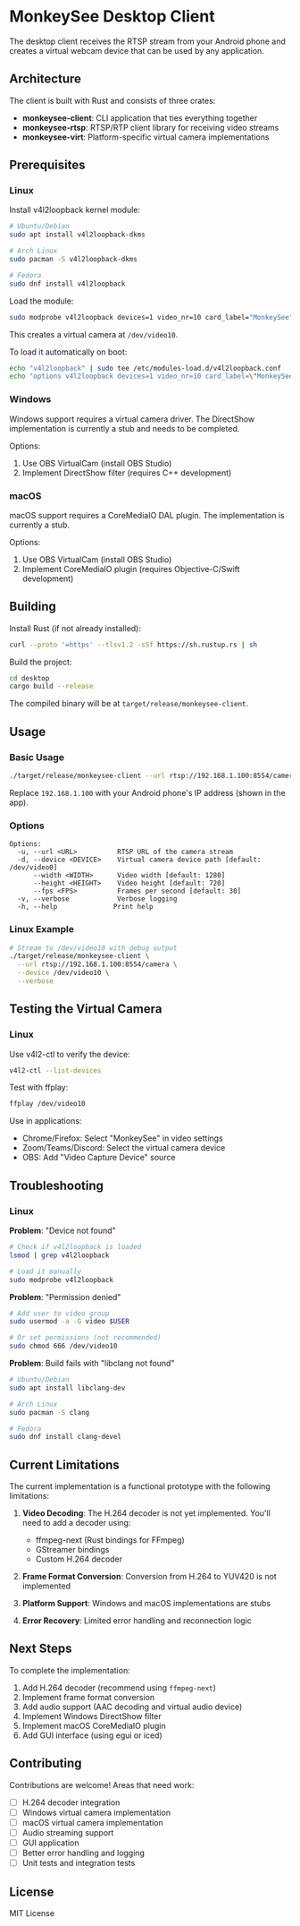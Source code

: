 # MonkeySee Desktop Client

The desktop client receives the RTSP stream from your Android phone and creates a virtual webcam device that can be used by any application.

## Architecture

The client is built with Rust and consists of three crates:

- **monkeysee-client**: CLI application that ties everything together
- **monkeysee-rtsp**: RTSP/RTP client library for receiving video streams
- **monkeysee-virt**: Platform-specific virtual camera implementations

## Prerequisites

### Linux

Install v4l2loopback kernel module:

```bash
# Ubuntu/Debian
sudo apt install v4l2loopback-dkms

# Arch Linux
sudo pacman -S v4l2loopback-dkms

# Fedora
sudo dnf install v4l2loopback
```

Load the module:

```bash
sudo modprobe v4l2loopback devices=1 video_nr=10 card_label="MonkeySee" exclusive_caps=1
```

This creates a virtual camera at `/dev/video10`.

To load it automatically on boot:

```bash
echo "v4l2loopback" | sudo tee /etc/modules-load.d/v4l2loopback.conf
echo "options v4l2loopback devices=1 video_nr=10 card_label=\"MonkeySee\" exclusive_caps=1" | sudo tee /etc/modprobe.d/v4l2loopback.conf
```

### Windows

Windows support requires a virtual camera driver. The DirectShow implementation is currently a stub and needs to be completed.

Options:
1. Use OBS VirtualCam (install OBS Studio)
2. Implement DirectShow filter (requires C++ development)

### macOS

macOS support requires a CoreMediaIO DAL plugin. The implementation is currently a stub.

Options:
1. Use OBS VirtualCam (install OBS Studio)
2. Implement CoreMediaIO plugin (requires Objective-C/Swift development)

## Building

Install Rust (if not already installed):

```bash
curl --proto '=https' --tlsv1.2 -sSf https://sh.rustup.rs | sh
```

Build the project:

```bash
cd desktop
cargo build --release
```

The compiled binary will be at `target/release/monkeysee-client`.

## Usage

### Basic Usage

```bash
./target/release/monkeysee-client --url rtsp://192.168.1.100:8554/camera
```

Replace `192.168.1.100` with your Android phone's IP address (shown in the app).

### Options

```
Options:
  -u, --url <URL>          RTSP URL of the camera stream
  -d, --device <DEVICE>    Virtual camera device path [default: /dev/video0]
      --width <WIDTH>      Video width [default: 1280]
      --height <HEIGHT>    Video height [default: 720]
      --fps <FPS>          Frames per second [default: 30]
  -v, --verbose            Verbose logging
  -h, --help              Print help
```

### Linux Example

```bash
# Stream to /dev/video10 with debug output
./target/release/monkeysee-client \
  --url rtsp://192.168.1.100:8554/camera \
  --device /dev/video10 \
  --verbose
```

## Testing the Virtual Camera

### Linux

Use v4l2-ctl to verify the device:

```bash
v4l2-ctl --list-devices
```

Test with ffplay:

```bash
ffplay /dev/video10
```

Use in applications:
- Chrome/Firefox: Select "MonkeySee" in video settings
- Zoom/Teams/Discord: Select the virtual camera device
- OBS: Add "Video Capture Device" source

## Troubleshooting

### Linux

**Problem**: "Device not found"
```bash
# Check if v4l2loopback is loaded
lsmod | grep v4l2loopback

# Load it manually
sudo modprobe v4l2loopback
```

**Problem**: "Permission denied"
```bash
# Add user to video group
sudo usermod -a -G video $USER

# Or set permissions (not recommended)
sudo chmod 666 /dev/video10
```

**Problem**: Build fails with "libclang not found"
```bash
# Ubuntu/Debian
sudo apt install libclang-dev

# Arch Linux
sudo pacman -S clang

# Fedora
sudo dnf install clang-devel
```

## Current Limitations

The current implementation is a functional prototype with the following limitations:

1. **Video Decoding**: The H.264 decoder is not yet implemented. You'll need to add a decoder using:
   - ffmpeg-next (Rust bindings for FFmpeg)
   - GStreamer bindings
   - Custom H.264 decoder

2. **Frame Format Conversion**: Conversion from H.264 to YUV420 is not implemented

3. **Platform Support**: Windows and macOS implementations are stubs

4. **Error Recovery**: Limited error handling and reconnection logic

## Next Steps

To complete the implementation:

1. Add H.264 decoder (recommend using `ffmpeg-next`)
2. Implement frame format conversion
3. Add audio support (AAC decoding and virtual audio device)
4. Implement Windows DirectShow filter
5. Implement macOS CoreMediaIO plugin
6. Add GUI interface (using egui or iced)

## Contributing

Contributions are welcome! Areas that need work:

- [ ] H.264 decoder integration
- [ ] Windows virtual camera implementation
- [ ] macOS virtual camera implementation
- [ ] Audio streaming support
- [ ] GUI application
- [ ] Better error handling and logging
- [ ] Unit tests and integration tests

## License

MIT License
